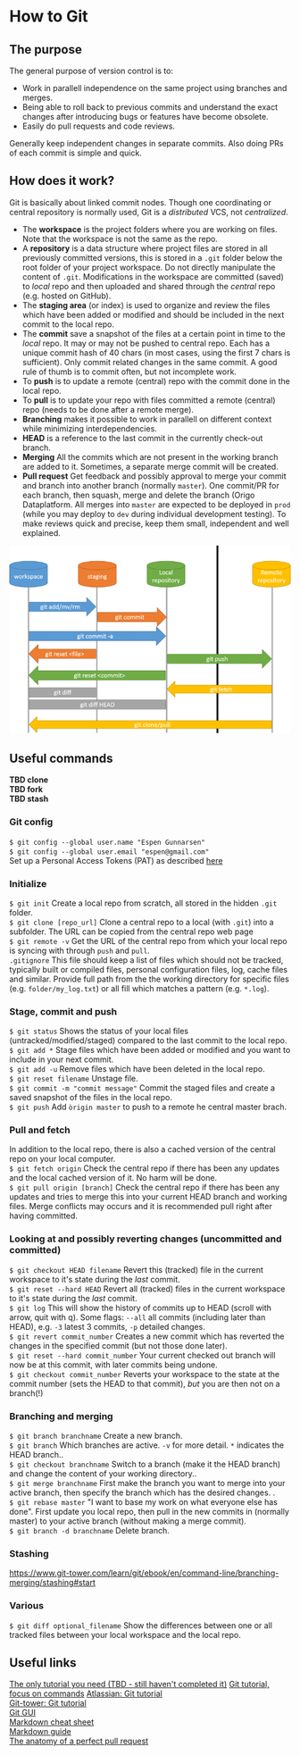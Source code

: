 # How to Git

## The purpose
The general purpose of version control is to:
* Work in parallell independence on the same project using branches and merges.
* Being able to roll back to previous commits and understand the exact changes after introducing bugs or features have become obsolete.
* Easily do pull requests and code reviews.<br/>

Generally keep independent changes in separate commits. Also doing PRs of each commit is simple and quick.

## How does it work?

Git is basically about linked commit nodes. Though one coordinating or central repository is normally used, Git is a *distributed* VCS, not *centralized*.

* The **workspace** is the project folders where you are working on files. Note that the workspace is not the same as the repo.<br/>
* A **repository** is a data structure where project files are stored in all previously committed versions, this is stored in a `.git` folder below the root folder of your project workspace. Do not directly manipulate the content of `.git`. Modifications in the workspace are committed (saved) to *local* repo and then uploaded and shared through the *central* repo (e.g. hosted on GitHub).<br/>
* The **staging area** (or index) is used to organize and review the files which have been added or modified and should be included in the next commit to the local repo.<br/>
* The **commit** save a snapshot of the files at a certain point in time to the *local* repo. It may or may not be pushed to central repo. Each has a unique commit hash of 40 chars (in most cases, using the first 7 chars is sufficient). Only commit related changes in the same commit. A good rule of thumb is to commit often, but not incomplete work.<br/> 
* To **push** is to update a remote (central) repo with the commit done in the local repo.<br/>
* To **pull** is to update your repo with files committed a remote (central) repo (needs to be done after a remote merge).<br/>
* **Branching** makes it possible to work in parallell on different context while minimizing interdependencies.<br/>
* **HEAD** is a reference to the last commit in the currently check-out branch.<br/>
* **Merging** All the commits which are not present in the working branch are added to it. Sometimes, a separate merge commit will be created.<br/> 
* **Pull request** Get feedback and possibly approval to merge your commit and branch into another branch (normally `master`). One commit/PR for each branch, then squash, merge and delete the branch (Origo Dataplatform. All merges into `master` are expected to be deployed in `prod` (while you may deploy to `dev` during individual development testing). To make reviews quick and precise, keep them small, independent and well explained.<br/>

![Image from unwiredlearning.com](git-flow.png)

## Useful commands
**TBD clone**<br/>
**TBD fork**<br/>
**TBD stash**<br/>

### Git config
`$ git config --global user.name "Espen Gunnarsen"`<br/>
`$ git config --global user.email "espen@gmail.com"`<br/>
Set up a Personal Access Tokens (PAT) as described [here](https://docs.github.com/en/github/authenticating-to-github/creating-a-personal-access-token)<br/>

### Initialize
`$ git init` Create a local repo from scratch, all stored in the hidden `.git` folder.<br/>
`$ git clone [repo_url]` Clone a central repo to a local (with `.git`) into a subfolder. The URL can be copied from the central repo web page<br/>
`$ git remote -v` Get the URL of the central repo from which your local repo is syncing with through `push` and `pull`.<br/>
`.gitignore` This file should keep a list of files which should not be tracked, typically built or compiled files, personal configuration files, log, cache files and similar. Provide full path from the the working directory for specific files (e.g. `folder/my_log.txt`) or all fill which matches a pattern (e.g. `*.log`).<br/>

### Stage, commit and push
`$ git status` Shows the status of your local files (untracked/modified/staged) compared to the last commit to the local repo.<br/>
`$ git add *` Stage files which have been added or modified and you want to include in your next commit.<br/>
`$ git add -u` Remove files which have been deleted in the local repo.<br/>
`$ git reset filename` Unstage file. <br/>
`$ git commit -m "commit message"` Commit the staged files and create a saved snapshot of the files in the local repo.<br/>
`$ git push` Add `òrigin master` to push to a remote he central master brach.

### Pull and fetch
In addition to the local repo, there is also a cached version of the central repo on your local computer.<br/>
`$ git fetch origin` Check the central repo if there has been any updates and the local cached version of it. No harm will be done.<br/>
`$ git pull origin [branch]` Check the central repo if there has been any updates and tries to merge this into your current HEAD branch and working files. Merge conflicts may occurs and it is recommended pull right after having committed.<br/>

### Looking at and possibly reverting changes (uncommitted and committed) 
`$ git checkout HEAD filename` Revert this (tracked) file in the current workspace to it's state during the *last* commit.<br/>
`$ git reset --hard HEAD` Revert all (tracked) files in the current workspace to it's state during the *last* commit.<br/>
`$ git log` This will show the history of commits up to HEAD (scroll with arrow, quit with q). Some flags: `--all` all commits (including later than HEAD), e.g. `-3` latest 3 commits, `-p` detailed changes.<br/>
`$ git revert commit_number` Creates a new commit which has reverted the changes in the specified commit (but not those done later).<br/>
`$ git reset --hard commit_number` Your current checked out branch will now be at this commit, with later commits being undone.<br/>
`$ git checkout commit_number` Reverts your workspace to the state at the commit number (sets the HEAD to that commit), *but* you are then not on a branch(!)<br/>

### Branching and merging
`$ git branch branchname` Create a new branch.<br/>
`$ git branch` Which branches are active. `-v` for more detail. `*` indicates the HEAD branch..<br/>
`$ git checkout branchname` Switch to a branch (make it the HEAD branch) and change the content of your working directory..<br/>
`$ git merge branchname` First make the branch you want to merge into your active branch, then specify the branch which has the desired changes.  .<br/>
`$ git rebase master` "I want to  base my work on what everyone else has done". First update you local repo, then pull in the new commits in (normally master) to your active branch (without making a merge commit).<br/>
`$ git branch -d branchname` Delete branch.<br/>

### Stashing
https://www.git-tower.com/learn/git/ebook/en/command-line/branching-merging/stashing#start

### Various
`$ git diff optional_filename` Show the differences between one or all tracked files between your local workspace and the local repo. 

## Useful links
[The only tutorial you need (TBD - still haven't completed it)](https://levelup.gitconnected.com/15-git-commands-you-should-learn-before-your-very-first-project-f8eebb8dc6e9)
[Git tutorial, focus on commands](https://unwiredlearning.com/blog/git-basic-for-beginners/)
[Atlassian: Git tutorial](https://www.atlassian.com/git/tutorials/what-is-version-control)<br/>
[Git-tower: Git tutorial](https://www.git-tower.com/learn/git/ebook/en/command-line/basics/what-is-version-control)<br/>
[Git GUI](https://medium.com/better-programming/stop-using-the-git-cli-d9cbee32cc27)<br/>
[Markdown cheat sheet](https://www.markdownguide.org/cheat-sheet/)<br/>
[Markdown guide](https://ia.net/writer/support/general/markdown-guide)<br/>
[The anatomy of a perfect pull request](https://medium.com/@hugooodias/the-anatomy-of-a-perfect-pull-request-567382bb6067)
